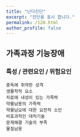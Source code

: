 ```yaml
---
title: "난다진단"
excerpt: "진단을 표시 합니다."
permalink: /120.html
author_profile: false
---
```

## 가족과정 기능장애



### 특성 / 관련요인 / 위험요인

>   

    중독에 취약한 성격
    생물학적 요소
    치료에 내성이 있는 가족력
    약물남용의 가족력
    약물남요에 대한 요전적 소인
    비효과적인 대처기술
    문제해결 기술의 부족
    물질남용
